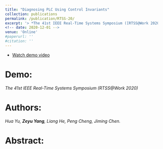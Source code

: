 ```yaml
---
title: "Diagnosing PLC Using Control Invariants"
collection: publications
permalink: /publication/RTSS-20/
excerpt: '> *The 41st IEEE Real-Time Systems Symposium ([RTSS@Work 2020](http://2020.rtss.org/accepted-demos/))*<br>*Hua Yu, **Zeyu Yang**, Liang He, Peng Cheng, Jiming Chen*.<br><a href="https://www.youtube.com/watch?v=2ZVj5IUiN_k" target="_blank" style="color:rgb(139,70,146)">Demo</a>'
<!-- date: 2020-12-01 -->
venue: 'Online'
#paperurl: ''
#citation: ''
---
```

- [Watch demo video](https://www.youtube.com/watch?v=2ZVj5IUiN_k)

Demo:
===
*The 41st IEEE Real-Time Systems Symposium (RTSS@Work 2020)*  

Authors: 
===
*Hua Yu, **Zeyu Yang**, Liang He, Peng Cheng, Jiming Chen.*

Abstract: 
===
